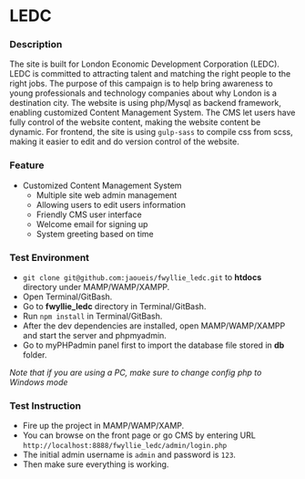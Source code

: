 # LEDC

### Description 
The site is built for London Economic Development Corporation (LEDC). LEDC is committed to attracting talent and matching the right people to the right jobs. The purpose of this campaign is to help bring awareness to young professionals and technology companies about why London is a destination city. The website is using php/Mysql as backend framework, enabling customized Content Management System. The CMS let users have fully control of the website content, making the website content be dynamic. For frontend, the site is using `gulp-sass` to compile css from scss, making it easier to edit and do version control of the website. 

### Feature

+ Customized Content Management System
    - Multiple site web admin management 
    - Allowing users to edit users information
    - Friendly CMS user interface
    - Welcome email for signing up
    - System greeting based on time

### Test Environment

- `git clone git@github.com:jaoueis/fwyllie_ledc.git` to **htdocs** directory under MAMP/WAMP/XAMPP. 
- Open Terminal/GitBash.
- Go to **fwyllie_ledc** directory in Terminal/GitBash.
- Run `npm install` in Terminal/GitBash.
- After the dev dependencies are installed, open MAMP/WAMP/XAMPP and start the server and phpmyadmin.
- Go to myPHPadmin panel first to import the database file stored in **db** folder.

*Note that if you are using a PC, make sure to change config php to Windows mode*


### Test Instruction
- Fire up the project in MAMP/WAMP/XAMP. 
- You can browse on the front page or go CMS by entering URL `http://localhost:8888/fwyllie_ledc/admin/login.php`
- The initial admin username is `admin` and password is `123`.
- Then make sure everything is working. 